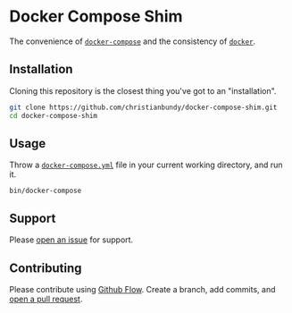 # Docker Compose Shim

The convenience of [`docker-compose`][docker-compose] and the consistency of [`docker`][docker].

## Installation

Cloning this repository is the closest thing you've got to an "installation".

```sh
git clone https://github.com/christianbundy/docker-compose-shim.git
cd docker-compose-shim
```

## Usage

Throw a [`docker-compose.yml`][docker-compose-yml] file in your current working directory, and run it.

```
bin/docker-compose
```

## Support

Please [open an issue](https://github.com/christianbundy/docker-compose-shim/issues/new) for support.

## Contributing

Please contribute using [Github Flow](https://guides.github.com/introduction/flow/). Create a branch, add commits, and [open a pull request](https://github.com/christianbundy/docker-compose-shim/compare/).

[docker]: https://docs.docker.com/
[docker-compose]: https://docs.docker.com/compose/
[docker-compose-yml]: https://docs.docker.com/compose/yml/
